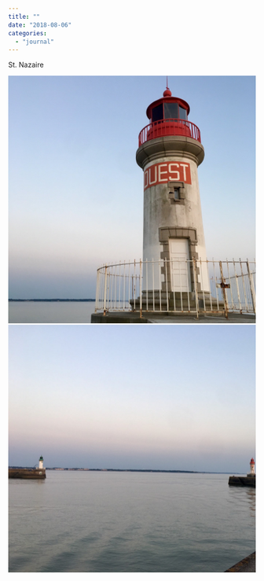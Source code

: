 ```yaml
---
title: ""
date: "2018-08-06"
categories: 
  - "journal"
---
```


St. Nazaire

![](images/ef2e49a8e6.jpg)![](images/474e44d744.jpg)
